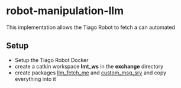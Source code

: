 # robot-manipulation-llm
This implementation allows the Tiago Robot to fetch a can automated

## Setup
- Setup the Tiago Robot Docker
- create a catkin workspace **lmt_ws** in the **exchange** directory
- create packages [llm_fetch_me](./llm_fetch_me) and [custom_msg_srv](./custom_msg_srv) and copy everything into it
